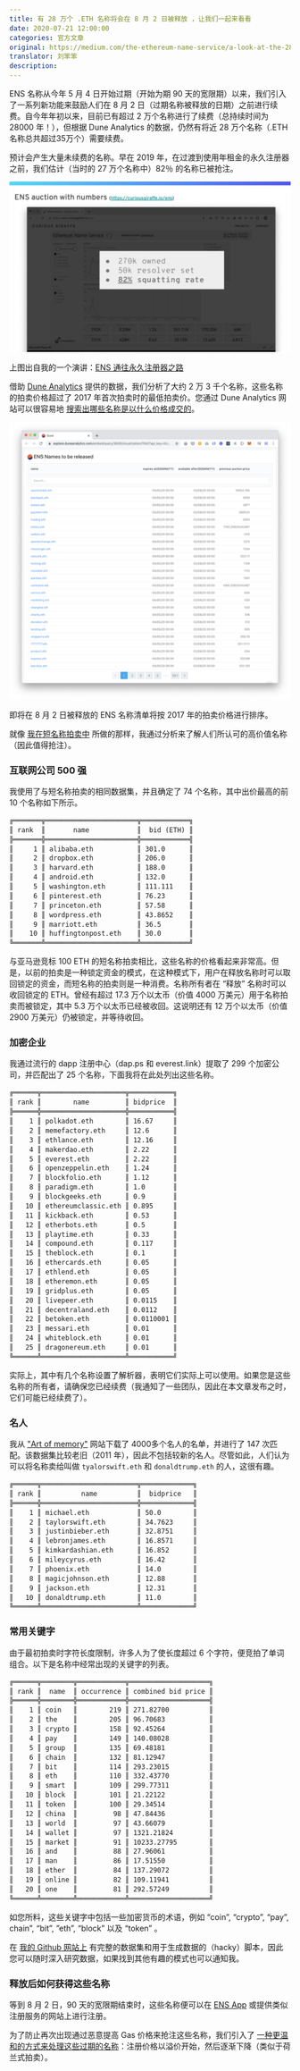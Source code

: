 ```yaml
---
title: 有 28 万个 .ETH 名称将会在 8 月 2 日被释放 ，让我们一起来看看
date: 2020-07-21 12:00:00
categories: 官方文章
original: https://medium.com/the-ethereum-name-service/a-look-at-the-280k-eth-names-set-to-become-available-august-2nd-e135ad23a05c
translator: 刘笨笨
description: 
---
```


ENS 名称从今年 5 月 4 日开始过期（开始为期 90 天的宽限期）以来，我们引入了一系列新功能来鼓励人们在 8 月 2 日（过期名称被释放的日期）之前进行续费。自今年年初以来，目前已有超过 2 万个名称进行了续费（总持续时间为 28000 年！），但根据 Dune Analytics 的数据，仍然有将近 28 万个名称（.ETH 名称总共超过35万个）需要续费。

预计会产生大量未续费的名称。早在 2019 年，在过渡到使用年租金的永久注册器之前，我们估计（当时的 27 万个名称中）82％ 的名称已被抢注。

![](/images/news/2020-07-21-a-look-at-the-280k-eth-names-set-to-become-available-august-2nd/01.png)

上图出自我的一个演讲：[ENS 通往永久注册器之路](https://speakerdeck.com/makoto_inoue/ens-the-road-to-the-permanent-registrar?slide=15)

借助 [Dune Analytics](https://www.duneanalytics.com/) 提供的数据，我们分析了大约 2 万 3 千个名称，这些名称的拍卖价格超过了 2017 年首次拍卖时的最低拍卖价。您通过 Dune Analytics 网站可以很容易地 [搜索出哪些名称是以什么价格成交的](https://explore.duneanalytics.com/embed/query/3630/visualization/7042?api_key=XUvG7yoTgPVr45HX7Bv61LWnCpjXonKQgC4js3VE)。

![](/images/news/2020-07-21-a-look-at-the-280k-eth-names-set-to-become-available-august-2nd/02.png)

即将在 8 月 2 日被释放的 ENS 名称清单将按 2017 年的拍卖价格进行排序。

就像 [我在短名称拍卖中](https://medium.com/the-ethereum-name-service/the-most-popular-eth-names-in-the-ens-short-name-auction-final-5d3466dd8837) 所做的那样，我通过分析来了解人们所认可的高价值名称（因此值得抢注）。

### 互联网公司 500 强

我使用了与短名称拍卖的相同数据集，并且确定了 74 个名称，其中出价最高的前 10 个名称如下所示。

``` txt
╔═══════╦═══════════════════════╦════════════╗
║ rank  ║       name            ║  bid (ETH) ║
╠═══════╬═══════════════════════╬════════════╣
║     1 ║ alibaba.eth           ║ 301.0      ║
║     2 ║ dropbox.eth           ║ 206.0      ║
║     3 ║ harvard.eth           ║ 188.0      ║
║     4 ║ android.eth           ║ 132.0      ║
║     5 ║ washington.eth        ║ 111.111    ║
║     6 ║ pinterest.eth         ║ 76.23      ║
║     7 ║ princeton.eth         ║ 57.58      ║
║     8 ║ wordpress.eth         ║ 43.8652    ║
║     9 ║ marriott.eth          ║ 36.5       ║
║    10 ║ huffingtonpost.eth    ║ 30.0       ║
╚═══════╩═══════════════════════╩════════════╝
```

与亚马逊竞标 100 ETH 的短名称拍卖相比，这些名称的价格看起来非常高。但是，以前的拍卖是一种锁定资金的模式，在这种模式下，用户在释放名称时可以取回锁定的资金，而短名称的拍卖则是一种消费。名称所有者在 “释放” 名称时可以收回锁定的 ETH。曾经有超过 17.3 万个以太币（价值 4000 万美元）用于名称拍卖而被锁定，其中 5.3 万个以太币已经被收回。这说明还有 12 万个以太币（价值 2900 万美元）仍被锁定，并等待收回。

### 加密企业

我通过流行的 dapp 注册中心（dap.ps 和 everest.link）提取了 299 个加密公司，并匹配出了 25 个名称，下面我将在此处列出这些名称。

``` txt
╔══════╦═════════════════════╦═══════════╗
║ rank ║        name         ║ bidprice  ║
╠══════╬═════════════════════╬═══════════╣
║    1 ║ polkadot.eth        ║ 16.67     ║
║    2 ║ memefactory.eth     ║ 12.6      ║
║    3 ║ ethlance.eth        ║ 12.16     ║
║    4 ║ makerdao.eth        ║ 2.22      ║
║    5 ║ everest.eth         ║ 2.22      ║
║    6 ║ openzeppelin.eth    ║ 1.24      ║
║    7 ║ blockfolio.eth      ║ 1.12      ║
║    8 ║ paradigm.eth        ║ 1.0       ║
║    9 ║ blockgeeks.eth      ║ 0.9       ║
║   10 ║ ethereumclassic.eth ║ 0.895     ║
║   11 ║ kickback.eth        ║ 0.53      ║
║   12 ║ etherbots.eth       ║ 0.5       ║
║   13 ║ playtime.eth        ║ 0.33      ║
║   14 ║ compound.eth        ║ 0.117     ║
║   15 ║ theblock.eth        ║ 0.1       ║
║   16 ║ ethercards.eth      ║ 0.05      ║
║   17 ║ ethlend.eth         ║ 0.05      ║
║   18 ║ etheremon.eth       ║ 0.05      ║
║   19 ║ gridplus.eth        ║ 0.05      ║
║   20 ║ livepeer.eth        ║ 0.0115    ║
║   21 ║ decentraland.eth    ║ 0.0112    ║
║   22 ║ betoken.eth         ║ 0.0110001 ║
║   23 ║ messari.eth         ║ 0.01      ║
║   24 ║ whiteblock.eth      ║ 0.01      ║
║   25 ║ dragonereum.eth     ║ 0.01      ║
╚══════╩═════════════════════╩═══════════╝
```

实际上，其中有几个名称设置了解析器，表明它们实际上可以使用。如果您是这些名称的所有者，请确保您已经续费（我通知了一些团队，因此在本文章发布之时，它们可能已经续费了）。

### 名人

我从 ["Art of memory"](https://forum.artofmemory.com/t/here-is-a-list-of-famous-people/26898/20) 网站下载了 4000多个名人的名单，并进行了 147 次匹配。该数据集比较老旧（2011 年），因此不包括较新的名人。尽管如此，人们认为可以将名称卖给叫做 `tyalorswift.eth` 和 `donaldtrump.eth` 的人，这很有趣。

``` txt
╔══════╦════════════════════════╦═════════════╗
║ rank ║          name          ║  bidprice   ║
╠══════╬════════════════════════╬═════════════╣
║    1 ║ michael.eth            ║ 50.0        ║
║    2 ║ taylorswift.eth        ║ 34.7623     ║
║    3 ║ justinbieber.eth       ║ 32.8751     ║
║    4 ║ lebronjames.eth        ║ 16.8571     ║
║    5 ║ kimkardashian.eth      ║ 16.852      ║
║    6 ║ mileycyrus.eth         ║ 16.42       ║
║    7 ║ phoenix.eth            ║ 14.0        ║
║    8 ║ magicjohnson.eth       ║ 12.88       ║
║    9 ║ jackson.eth            ║ 12.31       ║
║   10 ║ donaldtrump.eth        ║ 11.0        ║
╚══════╩════════════════════════╩═════════════╝
```

### 常用关键字

由于最初拍卖时字符长度限制，许多人为了使长度超过 6 个字符，便竞拍了单词组合。以下是名称中经常出现的关键字的列表。

``` txt 
╔══════╦════════╦════════════╦════════════════════╗
║ rank ║  name  ║ occurrence ║ combined bid price ║
╠══════╬════════╬════════════╬════════════════════╣
║    1 ║ coin   ║        219 ║ 271.82700          ║
║    2 ║ the    ║        205 ║ 96.70683           ║
║    3 ║ crypto ║        158 ║ 92.45264           ║
║    4 ║ pay    ║        149 ║ 140.08028          ║
║    5 ║ group  ║        135 ║ 69.48181           ║
║    6 ║ chain  ║        132 ║ 81.12947           ║
║    7 ║ bit    ║        114 ║ 293.23015          ║
║    8 ║ eth    ║        110 ║ 332.43770          ║
║    9 ║ smart  ║        109 ║ 299.77311          ║
║   10 ║ block  ║        101 ║ 21.22122           ║
║   11 ║ token  ║        100 ║ 29.34514           ║
║   12 ║ china  ║         98 ║ 47.84436           ║
║   13 ║ world  ║         97 ║ 43.66079           ║
║   14 ║ wallet ║         97 ║ 1321.21824         ║
║   15 ║ market ║         91 ║ 10233.27795        ║
║   16 ║ and    ║         88 ║ 27.96061           ║
║   17 ║ man    ║         86 ║ 17.51550           ║
║   18 ║ ether  ║         84 ║ 137.29072          ║
║   19 ║ online ║         82 ║ 109.11941          ║
║   20 ║ one    ║         81 ║ 292.57249          ║
╚══════╩════════╩════════════╩════════════════════╝
```

如您所料，这些关键字中包括一些加密货币的术语，例如 “coin”, “crypto”, “pay”, chain”, “bit”, ”eth”, “block” 以及 “token” 。

在 [我的 Github 网站上](https://github.com/makoto/expiringnames) 有完整的数据集和用于生成数据的（hacky）脚本，因此您可以随时深入研究数据，如果找到其他有趣的模式也可以通知我。

### 释放后如何获得这些名称

等到 8 月 2 日，90 天的宽限期结束时，这些名称便可以在 [ENS App](https://app.ens.domains/) 或提供类似注册服务的网站上进行注册。

为了防止再次出现通过恶意提高 Gas 价格来抢注这些名称，我们引入了 [一种更温和的方式来处理这些过期的名称](/news/2020-07-16-new-decaying-price-premium-for-newly-released-names.html)：注册价格以溢价开始，然后逐渐下降（类似于荷兰式拍卖）。
